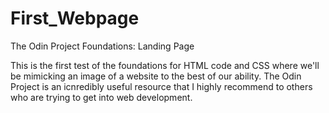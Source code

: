 # First_Webpage
The Odin Project Foundations: Landing Page

This is the first test of the foundations for HTML code and CSS where we'll be mimicking an image of a website to the best of our ability. The Odin Project is an icnredibly useful resource that I highly recommend to others who are trying to get into web development.

